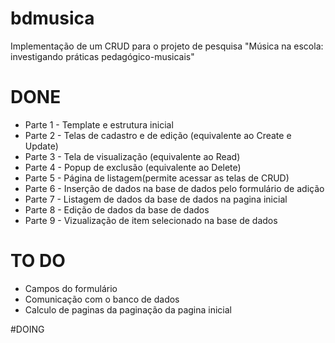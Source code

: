 # bdmusica
Implementação de um CRUD para o projeto de pesquisa "Música na escola: investigando práticas pedagógico-musicais"

# DONE 
* Parte 1 - Template e estrutura inicial 
* Parte 2 - Telas de cadastro e de edição (equivalente ao Create e Update)
* Parte 3 - Tela de visualização (equivalente ao Read)
* Parte 4 - Popup de exclusão (equivalente ao Delete) 
* Parte 5 - Página de listagem(permite acessar as telas de CRUD) 
* Parte 6 - Inserção de dados na base de dados pelo formulário de adição
* Parte 7 - Listagem de dados da base de dados na pagina inicial
* Parte 8 - Edição de dados da base de dados
* Parte 9 - Vizualização de item selecionado na base de dados

# TO DO 
* Campos do formulário
* Comunicação com o banco de dados
* Calculo de paginas da paginação da pagina inicial

#DOING


